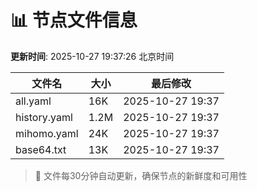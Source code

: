 # 📊 节点文件信息

**更新时间**: 2025-10-27 19:37:26 北京时间

| 文件名 | 大小 | 最后修改 |
|--------|------|----------|
| all.yaml | 16K | 2025-10-27 19:37 |
| history.yaml | 1.2M | 2025-10-27 19:37 |
| mihomo.yaml | 24K | 2025-10-27 19:37 |
| base64.txt | 13K | 2025-10-27 19:37 |

> 🔄 文件每30分钟自动更新，确保节点的新鲜度和可用性
